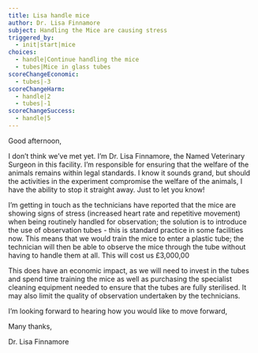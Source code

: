 ```yaml
---
title: Lisa handle mice
author: Dr. Lisa Finnamore
subject: Handling the Mice are causing stress
triggered_by:
  - init|start|mice
choices:
  - handle|Continue handling the mice
  - tubes|Mice in glass tubes
scoreChangeEconomic:
  - tubes|-3
scoreChangeHarm:
  - handle|2
  - tubes|-1
scoreChangeSuccess:
  - handle|5
---
```


Good afternoon,

I don’t think we’ve met yet. I’m Dr. Lisa Finnamore, the Named Veterinary Surgeon in this facility. I’m responsible for ensuring that the welfare of the animals remains within legal standards. I know it sounds grand, but should the activities in the experiment compromise the welfare of the animals, I have the ability to stop it straight away. Just to let you know!

I’m getting in touch as the technicians have reported that the mice are showing signs of stress (increased heart rate and repetitive movement) when being routinely handled for observation; the solution is to introduce the use of observation tubes - this is standard practice in some facilities now. This means that we would train the mice to enter a plastic tube; the technician will then be able to observe the mice through the tube without having to handle them at all. This will cost us £3,000,00

This does have an economic impact, as we will need to invest in the tubes and spend time training the mice as well as purchasing the specialist cleaning equipment needed to ensure that the tubes are fully sterilised. It may also limit the quality of observation undertaken by the technicians.

I’m looking forward to hearing how you would like to move forward,

Many thanks,

Dr. Lisa Finnamore
